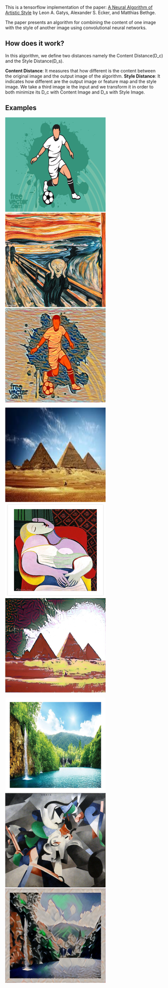 This is a tensorflow implementation of the paper: [A Neural Algorithm of Artistic Style](https://arxiv.org/pdf/1508.06576.pdf) by Leon A. Gatys, Alexander S. Ecker, and Matthias Bethge.

The paper presents an algorithm for combining the content of one image with the style of another image using convolutional neural networks. 

## How does it work?
In this algorithm, we define two distances namely the Content Distance(D_c) and the Style Distance(D_s).

**Content Distance**: It measures that how different is the content between the original image and the output image of the algorithm.
**Style Distance**: It indicates how different are the output image or feature map and the style image.
We take a third image ie the input and we transform it in order to both minimize its D_c with Content Image and D_s with Style Image.

## Examples
<img src="/images/football.jpg" width="320" height="300"> <img src="/images/The Scream.jpg" width="320" height="300"> <img src="/images/Football_Scream.jpg" width="320" height="300">

<img src="/images/pyramids.jpeg" width="320" height="300"> <img src="/images/La Reve.jpg" width="320" height="300"> <img src="/images/pyramids_La_Reve.jpg" width="320" height="300">

<img src="/images/scene.jpg" width="320" height="300">  <img src="/images/Udnie.jpg" width="320" height="300"> <img src="/images/scene_Udnie.jpg" width="320" height="300">
